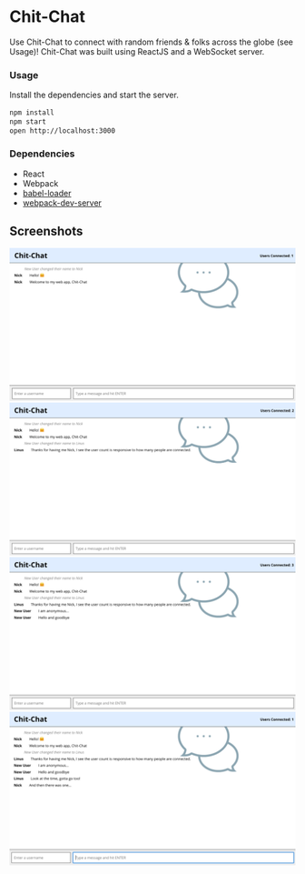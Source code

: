 Chit-Chat
=====================

Use Chit-Chat to connect with random friends & folks across the globe (see Usage)! Chit-Chat was built using ReactJS and a WebSocket server.

### Usage

Install the dependencies and start the server.

```
npm install
npm start
open http://localhost:3000
```

### Dependencies

* React
* Webpack
* [babel-loader](https://github.com/babel/babel-loader)
* [webpack-dev-server](https://github.com/webpack/webpack-dev-server)

## Screenshots

!["Screenshot of Chit-Chat in action"](https://github.com/nvonbuttlar/chatty/blob/master/screenshots/1.png)
!["Screenshot of Chit-Chat in action"](https://github.com/nvonbuttlar/chatty/blob/master/screenshots/2.png)
!["Screenshot of Chit-Chat in action"](https://github.com/nvonbuttlar/chatty/blob/master/screenshots/3.png)
!["Screenshot of Chit-Chat in action"](https://github.com/nvonbuttlar/chatty/blob/master/screenshots/4.png)

